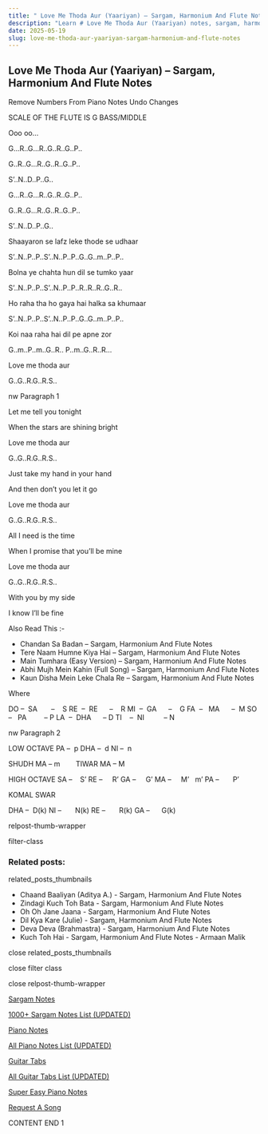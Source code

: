 ```yaml
---
title: " Love Me Thoda Aur (Yaariyan) – Sargam, Harmonium And Flute Notes"
description: "Learn # Love Me Thoda Aur (Yaariyan) notes, sargam, harmonium notations and flute notes. Easy step-by-step tutorial for beginners."
date: 2025-05-19
slug: love-me-thoda-aur-yaariyan-sargam-harmonium-and-flute-notes
---
```


## Love Me Thoda Aur (Yaariyan) – Sargam, Harmonium And Flute Notes

Remove Numbers From Piano Notes
Undo Changes

SCALE OF THE FLUTE IS G BASS/MIDDLE

Ooo oo…

G…R..G…R..G..R..G..P..

G..R..G…R..G..R..G..P..

S’..N..D..P..G..

G…R..G…R..G..R..G..P..

G..R..G…R..G..R..G..P..

S’..N..D..P..G..

Shaayaron se lafz leke thode se udhaar

S’..N..P..P..S’..N..P..P..G..G..m..P..P..

Bolna ye chahta hun dil se tumko yaar

S’..N..P..P..S’..N..P..P..R..R..R..G..R..

Ho raha tha ho gaya hai halka sa khumaar

S’..N..P..P..S’..N..P..P..G..G..m..P..P..

Koi naa raha hai dil pe apne zor

G..m..P..m..G..R.. P..m..G..R..R…

Love me thoda aur

G..G..R.G..R.S..

nw Paragraph 1

Let me tell you tonight

When the stars are shining bright

Love me thoda aur

G..G..R.G..R.S..

Just take my hand in your hand

And then don’t you let it go

Love me thoda aur

G..G..R.G..R.S..

All I need is the time

When I promise that you’ll be mine

Love me thoda aur

G..G..R.G..R.S..

With you by my side

I know I’ll be fine

Also Read This :-

- Chandan Sa Badan – Sargam, Harmonium And Flute Notes
- Tere Naam Humne Kiya Hai – Sargam, Harmonium And Flute Notes
- Main Tumhara (Easy Version) – Sargam, Harmonium And Flute Notes
- Abhi Mujh Mein Kahin (Full Song) – Sargam, Harmonium And Flute Notes
- Kaun Disha Mein Leke Chala Re – Sargam, Harmonium And Flute Notes

Where

DO –  SA       –    S
RE  –  RE      –    R
MI  –  GA      –    G
FA  –   MA      –  M
SO  –   PA         – P
LA  –  DHA      – D
TI    –  NI          – N

nw Paragraph 2

LOW OCTAVE
PA –  p
DHA –  d
NI –  n

SHUDH MA – m        TIWAR MA – M

HIGH OCTAVE
SA –    S’
RE –     R’
GA –     G’
MA –     M’   m’
PA –       P’

KOMAL SWAR

DHA –  D(k)
NI –       N(k)
RE –       R(k)
GA –      G(k)

relpost-thumb-wrapper

filter-class

### Related posts:

related_posts_thumbnails

- Chaand Baaliyan (Aditya A.) - Sargam, Harmonium And Flute Notes
- Zindagi Kuch Toh Bata - Sargam, Harmonium And Flute Notes
- Oh Oh Jane Jaana - Sargam, Harmonium And Flute Notes
- Dil Kya Kare (Julie) - Sargam, Harmonium And Flute Notes
- Deva Deva (Brahmastra) - Sargam, Harmonium And Flute Notes
- Kuch Toh Hai - Sargam, Harmonium And Flute Notes - Armaan Malik

close related_posts_thumbnails

close filter class

close relpost-thumb-wrapper

[Sargam Notes](/sargam-notes.html)

[1000+ Sargam Notes List (UPDATED)](/all-songs-list-sargam-notes.html)

[Piano Notes](/piano-notes.html)

[All Piano Notes List (UPDATED)](/all-songs-list-piano-notes.html)

[Guitar Tabs](/guitar-tabs.html)

[All Guitar Tabs List (UPDATED)](/all-songs-list-guitar-tabs.html)

[Super Easy Piano Notes](https://studywall.in/)

[Request A Song](/request-a-song.html)

CONTENT END 1
